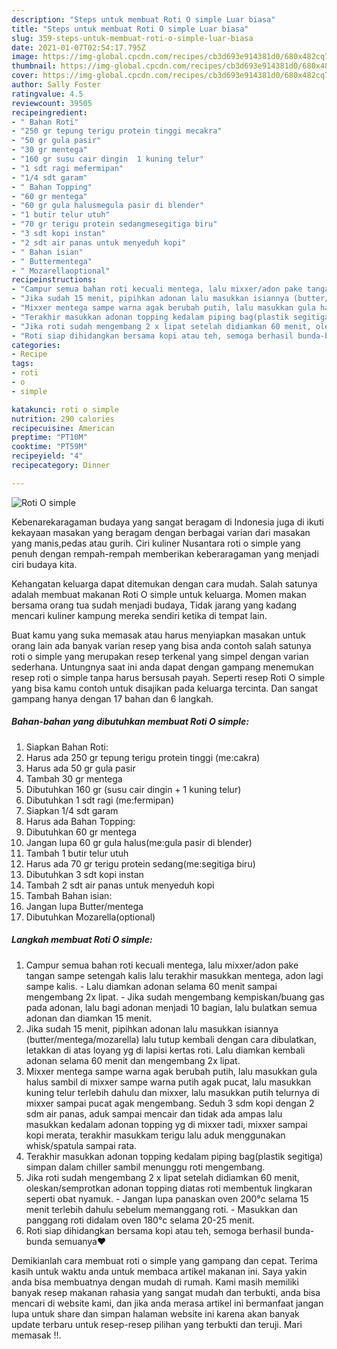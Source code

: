 ```yaml
---
description: "Steps untuk membuat Roti O simple Luar biasa"
title: "Steps untuk membuat Roti O simple Luar biasa"
slug: 359-steps-untuk-membuat-roti-o-simple-luar-biasa
date: 2021-01-07T02:54:17.795Z
image: https://img-global.cpcdn.com/recipes/cb3d693e914381d0/680x482cq70/roti-o-simple-foto-resep-utama.jpg
thumbnail: https://img-global.cpcdn.com/recipes/cb3d693e914381d0/680x482cq70/roti-o-simple-foto-resep-utama.jpg
cover: https://img-global.cpcdn.com/recipes/cb3d693e914381d0/680x482cq70/roti-o-simple-foto-resep-utama.jpg
author: Sally Foster
ratingvalue: 4.5
reviewcount: 39505
recipeingredient:
- " Bahan Roti"
- "250 gr tepung terigu protein tinggi mecakra"
- "50 gr gula pasir"
- "30 gr mentega"
- "160 gr susu cair dingin  1 kuning telur"
- "1 sdt ragi mefermipan"
- "1/4 sdt garam"
- " Bahan Topping"
- "60 gr mentega"
- "60 gr gula halusmegula pasir di blender"
- "1 butir telur utuh"
- "70 gr terigu protein sedangmesegitiga biru"
- "3 sdt kopi instan"
- "2 sdt air panas untuk menyeduh kopi"
- " Bahan isian"
- " Buttermentega"
- " Mozarellaoptional"
recipeinstructions:
- "Campur semua bahan roti kecuali mentega, lalu mixxer/adon pake tangan sampe setengah kalis lalu terakhir masukkan mentega, adon lagi sampe kalis. Lalu diamkan adonan selama 60 menit sampai mengembang 2x lipat. Jika sudah mengembang kempiskan/buang gas pada adonan, lalu bagi adonan menjadi 10 bagian, lalu bulatkan semua adonan dan diamkan 15 menit."
- "Jika sudah 15 menit, pipihkan adonan lalu masukkan isiannya (butter/mentega/mozarella) lalu tutup kembali dengan cara dibulatkan, letakkan di atas loyang yg di lapisi kertas roti. Lalu diamkan kembali adonan selama 60 menit dan mengembang 2x lipat."
- "Mixxer mentega sampe warna agak berubah putih, lalu masukkan gula halus sambil di mixxer sampe warna putih agak pucat, lalu masukkan kuning telur terlebih dahulu dan mixxer, lalu masukkan putih telurnya di mixxer sampai pucat agak mengembang. Seduh 3 sdm kopi dengan 2 sdm air panas, aduk sampai mencair dan tidak ada ampas lalu masukkan kedalam adonan topping yg di mixxer tadi, mixxer sampai kopi merata, terakhir masukkam terigu lalu aduk menggunakan whisk/spatula sampai rata."
- "Terakhir masukkan adonan topping kedalam piping bag(plastik segitiga) simpan dalam chiller sambil menunggu roti mengembang."
- "Jika roti sudah mengembang 2 x lipat setelah didiamkan 60 menit, oleskan/semprotkan adonan topping diatas roti membentuk lingkaran seperti obat nyamuk. Jangan lupa panaskan oven 200°c selama 15 menit terlebih dahulu sebelum memanggang roti. Masukkan dan panggang roti didalam oven 180°c selama 20-25 menit."
- "Roti siap dihidangkan bersama kopi atau teh, semoga berhasil bunda-bunda semuanya❤️"
categories:
- Recipe
tags:
- roti
- o
- simple

katakunci: roti o simple 
nutrition: 290 calories
recipecuisine: American
preptime: "PT10M"
cooktime: "PT59M"
recipeyield: "4"
recipecategory: Dinner

---
```



![Roti O simple](https://img-global.cpcdn.com/recipes/cb3d693e914381d0/680x482cq70/roti-o-simple-foto-resep-utama.jpg)

Kebenarekaragaman budaya yang sangat beragam di Indonesia juga di ikuti kekayaan masakan yang beragam dengan berbagai varian dari masakan yang manis,pedas atau gurih. Ciri kuliner Nusantara roti o simple yang penuh dengan rempah-rempah memberikan keberaragaman yang menjadi ciri budaya kita.




Kehangatan keluarga dapat ditemukan dengan cara mudah. Salah satunya adalah membuat makanan Roti O simple untuk keluarga. Momen makan bersama orang tua sudah menjadi budaya, Tidak jarang yang kadang mencari kuliner kampung mereka sendiri ketika di tempat lain.

Buat kamu yang suka memasak atau harus menyiapkan masakan untuk orang lain ada banyak varian resep yang bisa anda contoh salah satunya roti o simple yang merupakan resep terkenal yang simpel dengan varian sederhana. Untungnya saat ini anda dapat dengan gampang menemukan resep roti o simple tanpa harus bersusah payah.
Seperti resep Roti O simple yang bisa kamu contoh untuk disajikan pada keluarga tercinta. Dan sangat gampang hanya dengan 17 bahan dan 6 langkah.


<!--inarticleads1-->

##### Bahan-bahan yang dibutuhkan membuat Roti O simple:

1. Siapkan  Bahan Roti:
1. Harus ada 250 gr tepung terigu protein tinggi (me:cakra)
1. Harus ada 50 gr gula pasir
1. Tambah 30 gr mentega
1. Dibutuhkan 160 gr (susu cair dingin + 1 kuning telur)
1. Dibutuhkan 1 sdt ragi (me:fermipan)
1. Siapkan 1/4 sdt garam
1. Harus ada  Bahan Topping:
1. Dibutuhkan 60 gr mentega
1. Jangan lupa 60 gr gula halus(me:gula pasir di blender)
1. Tambah 1 butir telur utuh
1. Harus ada 70 gr terigu protein sedang(me:segitiga biru)
1. Dibutuhkan 3 sdt kopi instan
1. Tambah 2 sdt air panas untuk menyeduh kopi
1. Tambah  Bahan isian:
1. Jangan lupa  Butter/mentega
1. Dibutuhkan  Mozarella(optional)




<!--inarticleads2-->

##### Langkah membuat  Roti O simple:

1. Campur semua bahan roti kecuali mentega, lalu mixxer/adon pake tangan sampe setengah kalis lalu terakhir masukkan mentega, adon lagi sampe kalis. - Lalu diamkan adonan selama 60 menit sampai mengembang 2x lipat. - Jika sudah mengembang kempiskan/buang gas pada adonan, lalu bagi adonan menjadi 10 bagian, lalu bulatkan semua adonan dan diamkan 15 menit.
1. Jika sudah 15 menit, pipihkan adonan lalu masukkan isiannya (butter/mentega/mozarella) lalu tutup kembali dengan cara dibulatkan, letakkan di atas loyang yg di lapisi kertas roti. Lalu diamkan kembali adonan selama 60 menit dan mengembang 2x lipat.
1. Mixxer mentega sampe warna agak berubah putih, lalu masukkan gula halus sambil di mixxer sampe warna putih agak pucat, lalu masukkan kuning telur terlebih dahulu dan mixxer, lalu masukkan putih telurnya di mixxer sampai pucat agak mengembang. Seduh 3 sdm kopi dengan 2 sdm air panas, aduk sampai mencair dan tidak ada ampas lalu masukkan kedalam adonan topping yg di mixxer tadi, mixxer sampai kopi merata, terakhir masukkam terigu lalu aduk menggunakan whisk/spatula sampai rata.
1. Terakhir masukkan adonan topping kedalam piping bag(plastik segitiga) simpan dalam chiller sambil menunggu roti mengembang.
1. Jika roti sudah mengembang 2 x lipat setelah didiamkan 60 menit, oleskan/semprotkan adonan topping diatas roti membentuk lingkaran seperti obat nyamuk. - Jangan lupa panaskan oven 200°c selama 15 menit terlebih dahulu sebelum memanggang roti. - Masukkan dan panggang roti didalam oven 180°c selama 20-25 menit.
1. Roti siap dihidangkan bersama kopi atau teh, semoga berhasil bunda-bunda semuanya❤️




Demikianlah cara membuat roti o simple yang gampang dan cepat. Terima kasih untuk waktu anda untuk membaca artikel makanan ini. Saya yakin anda bisa membuatnya dengan mudah di rumah. Kami masih memiliki banyak resep makanan rahasia yang sangat mudah dan terbukti, anda bisa mencari di website kami, dan jika anda merasa artikel ini bermanfaat jangan lupa untuk share dan simpan halaman website ini karena akan banyak update terbaru untuk resep-resep pilihan yang terbukti dan teruji. Mari memasak !!. 
